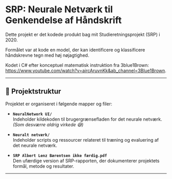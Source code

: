 # SRP: Neurale Netværk til Genkendelse af Håndskrift

Dette projekt er det kodede produkt bag mit Studieretningsprojekt (SRP) i 2020. 

Formålet var at kode en model, der kan identificere og klassificere håndskrevne tegn med høj nøjagtighed. 

Kodet i C# efter konceptuel matematisk instruktion fra 3blue1Brown: https://www.youtube.com/watch?v=aircAruvnKk&ab_channel=3Blue1Brown.

---

## 📁 Projektstruktur

Projektet er organiseret i følgende mapper og filer:

- **`NeuralNetwork UI/`**  
  Indeholder kildekoden til brugergrænsefladen for det neurale netværk. *(Som desværre aldrig virkede 😅)*
  
- **`Neuralt netværk/`**  
  Indeholder scripts og ressourcer relateret til træning og evaluering af det neurale netværk.
  
- **`SRP Albert Lenz Bærentsen ikke færdig.pdf`**  
  Den ufærdige version af SRP-rapporten, der dokumenterer projektets formål, metode og resultater.

---
